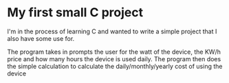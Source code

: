 # My first small C project

I'm in the process of learning C and wanted to write a simple project that I also have some use for.

The program takes in prompts the user for the watt of the device, the KW/h price and how many hours the device is used daily.
The program then does the simple calculation to calculate the daily/monthly/yearly cost of using the device
